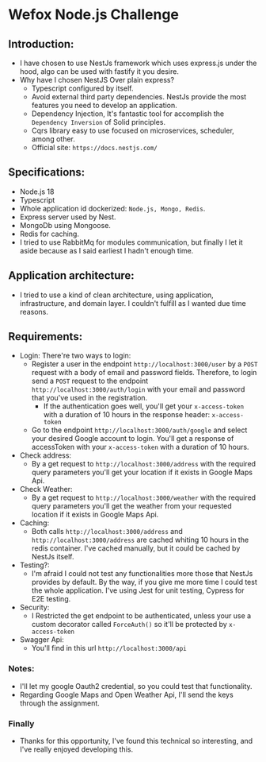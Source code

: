 # Wefox Node.js Challenge

## Introduction:
* I have chosen to use NestJs framework which uses express.js under the hood,
algo can be used with fastify it you desire.
* Why have I chosen NestJS Over plain express?
  - Typescript configured by itself.
  - Avoid external third party dependencies. NestJs provide the most
  features you need to develop an application.
  - Dependency Injection, It's fantastic tool for accomplish the 
  `Dependency Inversion` of Solid principles.
  - Cqrs library easy to use focused on microservices, scheduler, among other.
  - Official site: `https://docs.nestjs.com/`

## Specifications:
* Node.js 18
* Typescript
* Whole application id dockerized: `Node.js, Mongo, Redis`.
* Express server used by Nest.
* MongoDb using Mongoose.
* Redis for caching.
* I tried to use RabbitMq for modules communication, but finally I let it 
aside because as I said earliest I hadn't enough time.

## Application architecture:
* I tried to use a kind of clean architecture, using application, infrastructure, 
and domain layer. I couldn't fulfill as I wanted due time reasons.

## Requirements:
* Login: There're two ways to login:
  * Register a user in the endpoint `http://localhost:3000/user` by a `POST`
  request with a body of email and password fields. Therefore, to login
  send a `POST` request to the endpoint `http://localhost:3000/auth/login`
  with your email and password that you've used in the registration.
    * If the authentication goes well, you'll get your `x-access-token`
    with a duration of 10 hours in the response header: `x-access-token`
  * Go to the endpoint `http://localhost:3000/auth/google` and select your 
  desired Google account to login. You'll get a response of accessToken with
  your `x-access-token` with a duration of 10 hours.
* Check address:
  * By a get request to `http://localhost:3000/address` with the required
  query parameters you'll get your location if it exists in Google Maps Api.
* Check Weather:
  * By a get request to `http://localhost:3000/weather` with the required
  query parameters you'll get the weather from your requested location if it
  exists in Google Maps Api.
* Caching:
  * Both calls `http://localhost:3000/address` and `http://localhost:3000/address`
  are cached whiting 10 hours in the redis container. I've cached manually,
  but it could be cached by NestJs itself.
* Testing?:
  * I'm afraid I could not test any functionalities more those that NestJs provides
  by default. By the way, if you give me more time I could test the whole
  application. I've using Jest for unit testing, Cypress for E2E testing.
* Security:
  * I Restricted the get endpoint to be authenticated, unless your use a
  custom decorator called `ForceAuth()` so it'll be protected by `x-access-token`
* Swagger Api:
  * You'll find in this url `http://localhost:3000/api`

### Notes:
* I'll let my google Oauth2 credential, so you could test that functionality.
* Regarding Google Maps and Open Weather Api, I'll send the keys through the assignment.

### Finally
* Thanks for this opportunity, I've found this technical so interesting,
and I've really enjoyed developing this.